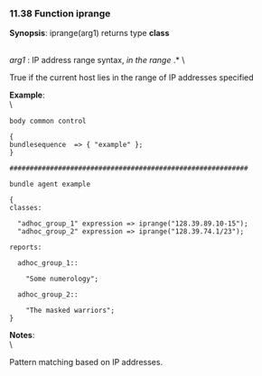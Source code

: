 ### 11.38 Function iprange

**Synopsis**: iprange(arg1) returns type **class**

\
 *arg1* : IP address range syntax, *in the range* .\* \

True if the current host lies in the range of IP addresses specified

**Example**:\
 \

    body common control

    {
    bundlesequence  => { "example" };
    }

    ###########################################################

    bundle agent example

    {     
    classes:

      "adhoc_group_1" expression => iprange("128.39.89.10-15");
      "adhoc_group_2" expression => iprange("128.39.74.1/23");

    reports:

      adhoc_group_1::

        "Some numerology";

      adhoc_group_2::

        "The masked warriors";
    }

**Notes**:\
 \

Pattern matching based on IP addresses.
